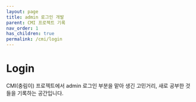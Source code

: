 ```yaml
---
layout: page
title: admin 로그인 개발
parent: CMI 프로젝트 기록
nav_order: 1
has_children: true
permalink: /cmi/login
---
```


# Login
CMI(충림이) 프로젝트에서 admin 로그인 부분을 맡아 생긴 고민거리, 새로 공부한 것들을 기록하는 공간입니다.